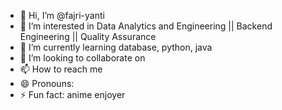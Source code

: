 - 👋 Hi, I’m @fajri-yanti
- 👀 I’m interested in Data Analytics and Engineering || Backend Engineering || Quality Assurance
- 🌱 I’m currently learning database, python, java
- 💞️ I’m looking to collaborate on 
- 📫 How to reach me 
- 😄 Pronouns: 
- ⚡ Fun fact: anime enjoyer

<!---
fajri-yanti/fajri-yanti is a ✨ special ✨ repository because its `README.md` (this file) appears on your GitHub profile.
You can click the Preview link to take a look at your changes.
--->
